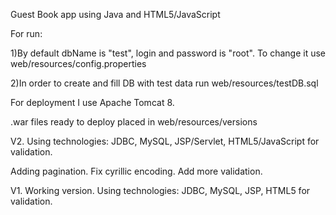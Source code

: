 Guest Book app using Java and HTML5/JavaScript

For run:

1)By default dbName is "test", login and password is "root". To change it use web/resources/config.properties

2)In order to create and fill DB with test data run web/resources/testDB.sql

For deployment I use Apache Tomcat 8.

.war files ready to deploy placed in web/resources/versions

V2. Using technologies: JDBC, MySQL, JSP/Servlet, HTML5/JavaScript for validation.

Adding pagination. Fix cyrillic encoding. Add more validation.

V1. Working version. Using technologies: JDBC, MySQL, JSP, HTML5 for validation.


